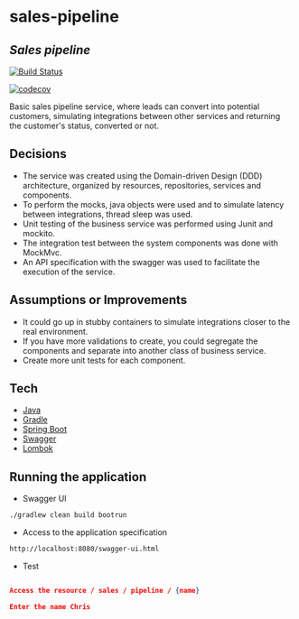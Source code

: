 # sales-pipeline
## _Sales pipeline_

[![Build Status](https://travis-ci.com/ms-vieira/sales-pipeline.svg?token=26erj8ReictAxUzuchaR&branch=master)](https://travis-ci.com/ms-vieira/sales-pipeline)

[![codecov](https://codecov.io/gh/ms-vieira/sales-pipeline/branch/master/graph/badge.svg?token=49B4JH4B0G)](https://codecov.io/gh/ms-vieira/sales-pipeline)

Basic sales pipeline service, where leads can convert into potential customers, simulating integrations between other services and returning the customer's status, converted or not.


## Decisions
- The service was created using the Domain-driven Design (DDD) architecture, organized by resources, repositories, services and components.
- To perform the mocks, java objects were used and to simulate latency between integrations, thread sleep was used.
- Unit testing of the business service was performed using Junit and mockito.
- The integration test between the system components was done with MockMvc.
- An API specification with the swagger was used to facilitate the execution of the service.


## Assumptions or Improvements

- It could go up in stubby containers to simulate integrations closer to the real environment.
- If you have more validations to create, you could segregate the components and separate into another class of business service.
- Create more unit tests for each component.


## Tech

- [Java]
- [Gradle]
- [Spring Boot]
- [Swagger]
- [Lombok]

## Running the application
- Swagger UI

```sh
./gradlew clean build bootrun
```

- Access to the application specification
```sh
http://localhost:8080/swagger-ui.html
```

- Test
```json

Access the resource / sales / pipeline / {name}

Enter the name Chris

```

[Lombok]: <https://projectlombok.org>
[Swagger]: <http://springfox.github.io/springfox/docs/current>
[Spring Boot]: <https://spring.io/projects/spring-boot>
[Java]: <https://www.oracle.com/br/java>
[Gradle]: <https://gradle.org>
[Junit]: <https://junit.org/junit5/docs/current/user-guide>
[MockMvc]: <https://docs.spring.io/spring-framework/docs/current/javadoc-api/org/springframework/test/web/servlet/MockMvc.html>